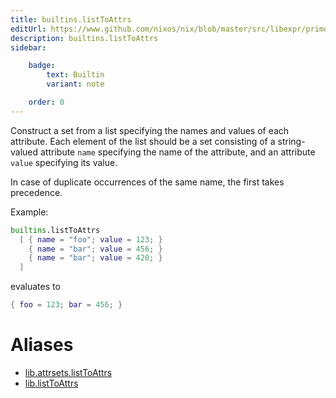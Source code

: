 ```yaml
---
title: builtins.listToAttrs
editUrl: https://www.github.com/nixos/nix/blob/master/src/libexpr/primops.cc
description: builtins.listToAttrs
sidebar:

    badge:
        text: Builtin
        variant: note

    order: 0
---
```


Construct a set from a list specifying the names and values of each
attribute. Each element of the list should be a set consisting of a
string-valued attribute `name` specifying the name of the attribute,
and an attribute `value` specifying its value.

In case of duplicate occurrences of the same name, the first
takes precedence.

Example:

```nix
builtins.listToAttrs
  [ { name = "foo"; value = 123; }
    { name = "bar"; value = 456; }
    { name = "bar"; value = 420; }
  ]
```

evaluates to

```nix
{ foo = 123; bar = 456; }
```


# Aliases

- [lib.attrsets.listToAttrs](/nix-doc-comments/reference/lib/attrsets/lib-attrsets-listtoattrs)
- [lib.listToAttrs](/nix-doc-comments/reference/lib/lib-listtoattrs)


